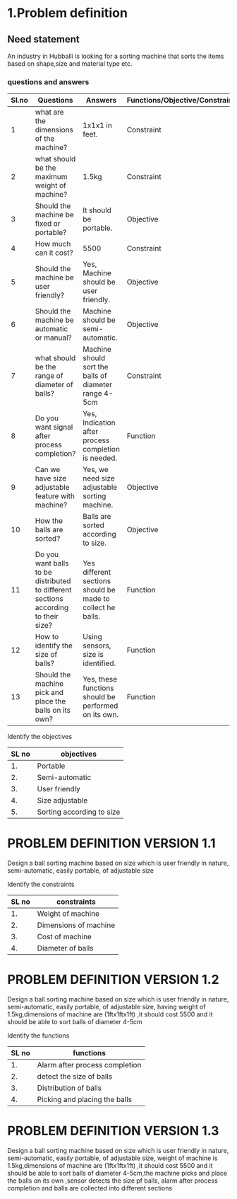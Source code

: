 # 1.Problem definition
## Need statement 
An industry in Hubballi is looking for a sorting machine that sorts the items based on shape,size and material type etc.




 ### questions and answers
|Sl.no |Questions |Answers |Functions/Objective/Constraints|
|------|----------|--------|-------------------------------|
|1|what are the dimensions of the machine?|1x1x1 in feet. |Constraint|
|2|what should be the maximum weight of machine?|1.5kg|Constraint|
|3|Should the machine be fixed or portable?|It should be portable. |Objective|
|4|How much can it cost?|5500|Constraint|
|5|Should the machine be user friendly?|Yes, Machine should be user friendly. |Objective|
|6|Should the machine be automatic or manual?|Machine should be semi-automatic. |Objective|
|7|what should be the range of diameter of balls?|Machine should sort the balls of diameter range 4-5cm|Constraint|
|8|Do you want signal after process completion?|Yes, Indication after process completion is needed. |Function|
|9|Can we have size adjustable feature with machine?|Yes, we need size adjustable sorting machine. |Objective|
|10|How the balls are sorted?|Balls are sorted according to size. |Objective|
|11|Do you want balls to be distributed to different sections according to their size?|Yes different sections should be made to collect he balls. |Function|
|12|How to identify the size of balls?|Using sensors, size is identified. |Function|
|13|Should the machine pick and place the balls on its own?|Yes, these functions should be performed on its own. |Function|


Identify the objectives


|SL no |objectives|
|------|----------|
|1.| Portable|
|2.| Semi-automatic |
|3.| User friendly|
|4.| Size adjustable|
|5.| Sorting according to size|

# PROBLEM DEFINITION VERSION  1.1
Design a  ball sorting machine based on size which is user friendly in nature, semi-automatic, easily portable, of adjustable size 

Identify the constraints

|SL no |constraints|
|------|-----------|
|1.|Weight of machine|
|2.|Dimensions of machine|
|3.|Cost of machine|
|4.|Diameter of balls|

#  PROBLEM DEFINITION VERSION  1.2
Design a  ball sorting machine based on size which is user friendly in nature, semi-automatic, easily portable, of adjustable size, having weight of 1.5kg,dimensions of machine are (1ftx1ftx1ft) ,it should cost 5500 and it should be able to sort balls of diameter 4-5cm


Identify the functions

|SL no |functions|
|------|---------|
|1.|Alarm after process completion|
|2.| detect the size of balls |
|3.|Distribution of balls |
|4.| Picking and placing the balls| 

# PROBLEM DEFINITION VERSION  1.3
Design a  ball sorting machine based on size which is user friendly in nature, semi-automatic, easily portable, of adjustable size, weight of machine is 1.5kg,dimensions of machine are (1ftx1ftx1ft) ,it should cost 5500 and it should be able to sort balls of diameter 4-5cm,the machine picks and place the balls on its own ,sensor detects the size pf balls, alarm after process completion and balls are collected into different sections














 